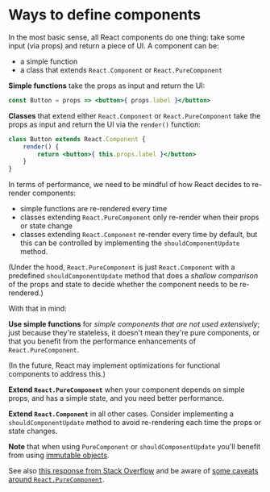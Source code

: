 # Ways to define components

In the most basic sense, all React components do one thing: take some input (via props) and return a piece of UI. A component can be:

* a simple function
* a class that extends `React.Component` or `React.PureComponent`

__Simple functions__ take the props as input and return the UI:

```jsx
const Button = props => <button>{ props.label }</button>
```

__Classes__ that extend either `React.Component` or `React.PureComponent` take the props as input and return the UI via the `render()` function:

```jsx
class Button extends React.Component {
	render() {
		return <button>{ this.props.label }</button>
	}
}
```

In terms of performance, we need to be mindful of how React decides to re-render components:

* simple functions are re-rendered every time 
* classes extending `React.PureComponent` only re-render when their props or state change
* classes extending `React.Component` re-render every time by default, but this can be controlled by implementing the `shouldComponentUpdate` method.

(Under the hood, `React.PureComponent` is just `React.Component` with a predefined `shouldComponentUpdate` method that does a _shallow comparison_ of the props and state to decide whether the component needs to be re-rendered.)

With that in mind:

__Use simple functions__ for _simple components that are not used extensively_; just because they're stateless, it doesn't mean they're pure components, or that you benefit from the performance enhancements of `React.PureComponent`. 

(In the future, React may implement optimizations for functional components to address this.)

__Extend `React.PureComponent`__ when your component depends on simple props, and has a simple state, and you need better performance.

__Extend `React.Component`__ in all other cases. Consider implementing a `shouldComponentUpdate` method to avoid re-rendering each time the props or state changes.

__Note__ that when using `PureComponent` or `shouldComponentUpdate` you'll benefit from using [immutable objects](./immutability.md).

See also [this response from Stack Overflow](https://stackoverflow.com/questions/40703675/react-functional-stateless-component-purecomponent-component-what-are-the-dif#40704083) and be aware of [some caveats around `React.PureComponent`](./purecomponent-caveats.md).